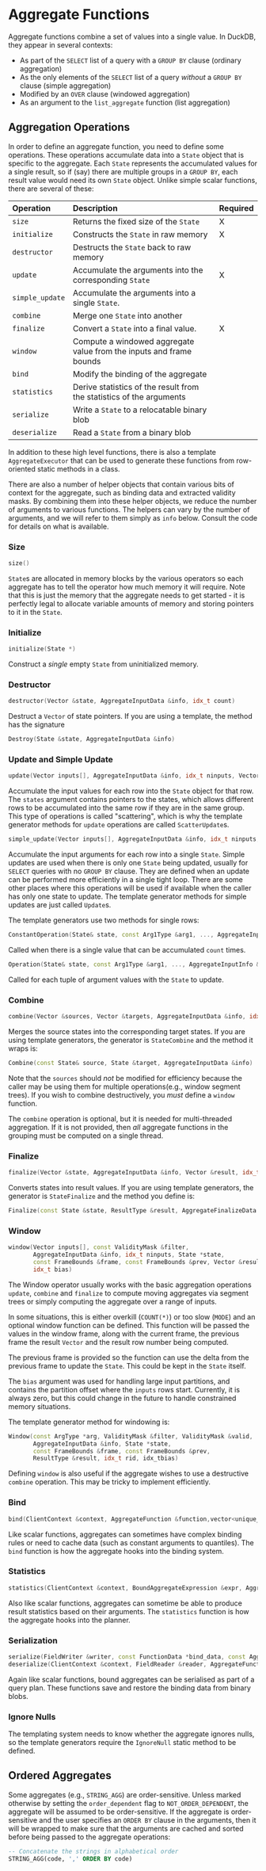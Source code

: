 # Aggregate Functions

Aggregate functions combine a set of values into a single value.
In DuckDB, they appear in several contexts:

* As part of the `SELECT` list of a query with a `GROUP BY` clause (ordinary aggregation)
* As the only elements of the `SELECT` list of a query _without_ a `GROUP BY` clause (simple aggregation)
* Modified by an `OVER` clause (windowed aggregation)
* As an argument to the `list_aggregate` function (list aggregation)

## Aggregation Operations

In order to define an aggregate function, you need to define some operations.
These operations accumulate data into a `State` object that is specific to the aggregate.
Each `State` represents the accumulated values for a single result,
so if (say) there are multiple groups in a `GROUP BY`, 
each result value would need its own `State` object.
Unlike simple scalar functions, there are several of these:

| Operation | Description | Required | 
| :-------- | :---------- | :------- | 
| `size`  | Returns the fixed size of the `State` | X | 
| `initialize` | Constructs the `State` in raw memory | X |
| `destructor` | Destructs the `State` back to raw memory |  |
| `update` | Accumulate the arguments into the corresponding `State` | X |
| `simple_update` | Accumulate the arguments into a single `State`. |  |
| `combine` | Merge one `State` into another |  |
| `finalize` | Convert a `State` into a final value. | X |
| `window` | Compute a windowed aggregate value from the inputs and frame bounds |  |
| `bind` | Modify the binding of the aggregate |  |
| `statistics` | Derive statistics of the result from the statistics of the arguments |  |
| `serialize` | Write a `State` to a relocatable binary blob |  |
| `deserialize` | Read a `State` from a binary blob |  |

In addition to these high level functions,
there is also a template `AggregateExecutor` that can be used to generate these functions
from row-oriented static methods in a class.

There are also a number of helper objects that contain various bits of context for the aggregate,
such as binding data and extracted validity masks.
By combining them into these helper objects, we reduce the number of arguments to various functions.
The helpers can vary by the number of arguments, and we will refer to them simply as `info` below.
Consult the code for details on what is available.

### Size

```cpp
size()
```

`State`s are allocated in memory blocks by the various operators
so each aggregate has to tell the operator how much memory it will require.
Note that this is just the memory that the aggregate needs to get started -
it is perfectly legal to allocate variable amounts of memory
and storing pointers to it in the `State`.

### Initialize

```cpp
initialize(State *)
```

Construct a _single_ empty `State` from uninitialized memory.

### Destructor

```cpp
destructor(Vector &state, AggregateInputData &info, idx_t count)
```

Destruct a `Vector` of state pointers.
If you are using a template, the method has the signature

```cpp
Destroy(State &state, AggregateInputData &info)
```

### Update and Simple Update

```cpp
update(Vector inputs[], AggregateInputData &info, idx_t ninputs, Vector &states, idx_t count)
```

Accumulate the input values for each row into the `State` object for that row.
The `states` argument contains pointers to the states, 
which allows different rows to be accumulated into the same row if they are in the same group.
This type of operations is called "scattering", which is why
the template generator methods for `update` operations are called `ScatterUpdate`s.

```cpp
simple_update(Vector inputs[], AggregateInputData &info, idx_t ninputs, State *state, idx_t count)
```

Accumulate the input arguments for each row into a single `State`.
Simple updates are used when there is only one `State` being updated, 
usually for `SELECT` queries with no `GROUP BY` clause.
They are defined when an update can be performed more efficiently in a single tight loop.
There are some other places where this operations will be used if available
when the caller has only one state to update.
The template generator methods for simple updates are just called `Update`s.

The template generators use two methods for single rows:

```cpp
ConstantOperation(State& state, const Arg1Type &arg1, ..., AggregateInputInfo &info, idx_t count)
```

Called when there is a single value that can be accumulated `count` times.

```cpp
Operation(State& state, const Arg1Type &arg1, ..., AggregateInputInfo &info)
```

Called for each tuple of argument values with the `State` to update.

### Combine

```cpp
combine(Vector &sources, Vector &targets, AggregateInputData &info, idx_t count)
```

Merges the source states into the corresponding target states.
If you are using template generators, 
the generator is `StateCombine` and the method it wraps is:

```cpp
Combine(const State& source, State &target, AggregateInputData &info)
```

Note that the `sources` should _not_ be modified for efficiency because the caller may be using them
for multiple operations(e.g., window segment trees).
If you wish to combine destructively, you _must_ define a `window` function.

The `combine` operation is optional, but it is needed for multi-threaded aggregation.
If it is not provided, then _all_ aggregate functions in the grouping must be computed on a single thread. 

### Finalize

```cpp
finalize(Vector &state, AggregateInputData &info, Vector &result, idx_t count, idx_t offset)
```

Converts states into result values.
If you are using template generators, the generator is `StateFinalize`
and the method you define is:

```cpp
Finalize(const State &state, ResultType &result, AggregateFinalizeData &info)
```

### Window

```cpp
window(Vector inputs[], const ValidityMask &filter,
       AggregateInputData &info, idx_t ninputs, State *state,
       const FrameBounds &frame, const FrameBounds &prev, Vector &result, idx_t rid,
       idx_t bias)
```

The Window operator usually works with the basic aggregation operations `update`, `combine` and `finalize`
to compute moving aggregates via segment trees or simply computing the aggregate over a range of inputs.

In some situations, this is either overkill (`COUNT(*)`) or too slow (`MODE`) 
and an optional window function can be defined.
This function will be passed the values in the window frame, 
along with the current frame, the previous frame 
the result `Vector` and the result row number being computed.

The previous frame is provided so the function can use 
the delta from the previous frame to update the `State`.
This could be kept in the `State` itself.

The `bias` argument was used for handling large input partitions,
and contains the partition offset where the `inputs` rows start.
Currently, it is always zero, but this could change in the future 
to handle constrained memory situations.

The template generator method for windowing is:

```cpp
Window(const ArgType *arg, ValidityMask &filter, ValidityMask &valid, 
       AggregateInputData &info, State *state, 
       const FrameBounds &frame, const FrameBounds &prev, 
       ResultType &result, idx_t rid, idx_tbias)
```

Defining `window` is also useful if the aggregate wishes to use a destructive `combine` operation.
This may be tricky to implement efficiently. 

### Bind

```cpp
bind(ClientContext &context, AggregateFunction &function,vector<unique_ptr<Expression>> &arguments)
```
 
Like scalar functions, aggregates can sometimes have complex binding rules 
or need to cache data (such as constant arguments to quantiles).
The `bind` function is how the aggregate hooks into the binding system.

### Statistics

```cpp
statistics(ClientContext &context, BoundAggregateExpression &expr, AggregateStatisticsInput &input)
```

Also like scalar functions, aggregates can sometime be able to produce result statistics
based on their arguments.
The `statistics` function is how the aggregate hooks into the planner.

### Serialization

```cpp
serialize(FieldWriter &writer, const FunctionData *bind_data, const AggregateFunction &function);
deserialize(ClientContext &context, FieldReader &reader, AggregateFunction &function);
```

Again like scalar functions, bound aggregates can be serialised as part of a query plan.
These functions save and restore the binding data from binary blobs.

### Ignore Nulls

The templating system needs to know whether the aggregate ignores nulls,
so the template generators require the `IgnoreNull` static method to be defined. 

## Ordered Aggregates

Some aggregates (e.g., `STRING_AGG`) are order-sensitive.
Unless marked otherwise by setting the `order_dependent` flag to `NOT_ORDER_DEPENDENT`,
the aggregate will be assumed to be order-sensitive.
If the aggregate is order-sensitive and the user specifies an `ORDER BY` clause in the arguments,
then it will be wrapped to make sure that the arguments are cached and sorted 
before being passed to the aggregate operations:

```sql
-- Concatenate the strings in alphabetical order 
STRING_AGG(code, ',' ORDER BY code)
```
